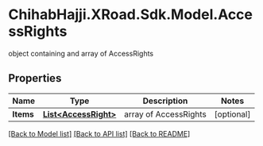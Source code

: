 # ChihabHajji.XRoad.Sdk.Model.AccessRights
object containing and array of AccessRights

## Properties

Name | Type | Description | Notes
------------ | ------------- | ------------- | -------------
**Items** | [**List&lt;AccessRight&gt;**](AccessRight.md) | array of AccessRights | [optional] 

[[Back to Model list]](../README.md#documentation-for-models) [[Back to API list]](../README.md#documentation-for-api-endpoints) [[Back to README]](../README.md)

